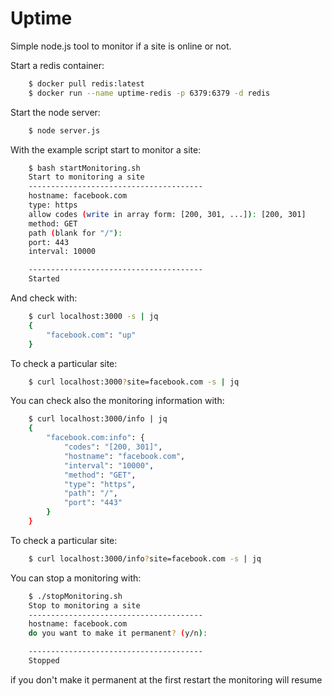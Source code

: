 # Uptime 

Simple node.js tool to monitor if a site is online or not. 

Start a redis container: 
``` bash
    $ docker pull redis:latest
    $ docker run --name uptime-redis -p 6379:6379 -d redis
```

Start the node server: 
``` bash
    $ node server.js
```

With the example script start to monitor a site: 
``` bash
    $ bash startMonitoring.sh
    Start to monitoring a site
    ---------------------------------------
    hostname: facebook.com
    type: https
    allow codes (write in array form: [200, 301, ...]): [200, 301]
    method: GET
    path (blank for "/"):
    port: 443
    interval: 10000

    ---------------------------------------
    Started
``` 

And check with: 
``` bash
    $ curl localhost:3000 -s | jq
    {
        "facebook.com": "up"
    }

```

To check a particular site: 
``` bash
    $ curl localhost:3000?site=facebook.com -s | jq
```

You can check also the monitoring information with: 
``` bash
    $ curl localhost:3000/info | jq
    {
        "facebook.com:info": {
            "codes": "[200, 301]",
            "hostname": "facebook.com",
            "interval": "10000",
            "method": "GET",
            "type": "https",
            "path": "/",
            "port": "443"
        }
    }
```

To check a particular site: 
``` bash
    $ curl localhost:3000/info?site=facebook.com -s | jq
```

You can stop a monitoring with: 
``` bash
    $ ./stopMonitoring.sh
    Stop to monitoring a site
    ---------------------------------------
    hostname: facebook.com
    do you want to make it permanent? (y/n):

    ---------------------------------------
    Stopped
```

if you don't make it permanent at the first restart the monitoring will resume